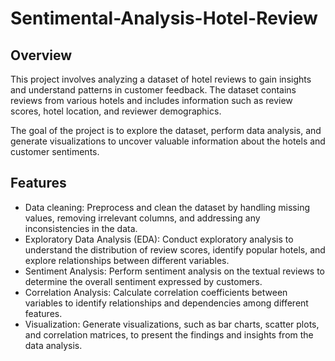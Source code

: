 # Sentimental-Analysis-Hotel-Review


## Overview
This project involves analyzing a dataset of hotel reviews to gain insights and understand patterns in customer feedback. The dataset contains reviews from various hotels and includes information such as review scores, hotel location, and reviewer demographics.

The goal of the project is to explore the dataset, perform data analysis, and generate visualizations to uncover valuable information about the hotels and customer sentiments.

## Features
- Data cleaning: Preprocess and clean the dataset by handling missing values, removing irrelevant columns, and addressing any inconsistencies in the data.
- Exploratory Data Analysis (EDA): Conduct exploratory analysis to understand the distribution of review scores, identify popular hotels, and explore relationships between different variables.
- Sentiment Analysis: Perform sentiment analysis on the textual reviews to determine the overall sentiment expressed by customers.
- Correlation Analysis: Calculate correlation coefficients between variables to identify relationships and dependencies among different features.
- Visualization: Generate visualizations, such as bar charts, scatter plots, and correlation matrices, to present the findings and insights from the data analysis.

